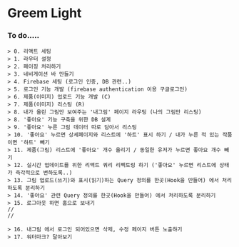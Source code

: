 # Greem Light

### To do.....

    > 0. 리액트 세팅
    > 1. 라우터 설정
    > 2. 페이징 처리하기
    > 3. 네비게이션 바 만들기
    > 4. Firebase 세팅 (로그인 인증, DB 관련..)
    > 5. 로그인 기능 개발 (firebase authentication 이용 구글로그인)
    > 6. 제품(이미지) 업로드 기능 개발 (C)
    > 7. 제품(이미지) 리스팅 (R)
    > 8. 내가 올린 그림만 보여주는 '내그림' 페이지 라우팅 (나의 그림만 리스팅)
    > 8. '좋아요' 기능 구축을 위한 DB 설계
    > 9. '좋아요' 누른 그림 데이터 따로 담아서 리스팅
    > 10. '좋아요' 누르면 상세페이지와 리스트에 '하트' 표시 하기 / 내가 누른 적 있는 작품이면 '하트' 빼기
    > 11. 제품(그림) 리스트에 '좋아요' 개수 올리기 / 동일한 유저가 누르면 좋아요 개수 빼기
    > 12. 실시간 업데이트를 위한 리액트 쿼리 리펙토링 하기 ('좋아요' 누르면 리스트에 상태가 즉각적으로 변하도록..)
    > 13. 그림 업로드(쓰기)와 표시(읽기)하는 Query 정의를 한곳(Hook을 만들어) 에서 처리하도록 분리하기
    > 14. '좋아요' 관련 Query 정의를 한곳(Hook을 만들어) 에서 처리하도록 분리하기
    > 15. 로그아웃 하면 홈으로 보내기
    //
    //

    > 16. 내그림 에서 로그인 되어있으면 삭제, 수정 페이지 버튼 노출하기
    > 17. 워터마크? 달아보기

